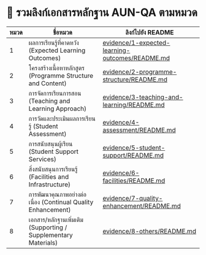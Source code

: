 # 🔗 รวมลิงก์เอกสารหลักฐาน AUN-QA ตามหมวด

| หมวด | ชื่อหมวด | ลิงก์ไปยัง README |
|------|-----------|--------------------|
| 1 | ผลการเรียนรู้ที่คาดหวัง (Expected Learning Outcomes) | [evidence/1-expected-learning-outcomes/README.md](/1-expected-learning-outcomes/README.md) |
| 2 | โครงสร้างเนื้อหาหลักสูตร (Programme Structure and Content) | [evidence/2-programme-structure/README.md](/2-programme-structure/README.md) |
| 3 | การจัดการเรียนการสอน (Teaching and Learning Approach) | [evidence/3-teaching-and-learning/README.md](/3-teaching-and-learning/README.md) |
| 4 | การวัดและประเมินผลการเรียนรู้ (Student Assessment) | [evidence/4-assessment/README.md](/4-assessment/README.md) |
| 5 | การสนับสนุนผู้เรียน (Student Support Services) | [evidence/5-student-support/README.md](/5-student-support/README.md) |
| 6 | สิ่งสนับสนุนการเรียนรู้ (Facilities and Infrastructure) | [evidence/6-facilities/README.md](/6-facilities/README.md) |
| 7 | การพัฒนาคุณภาพอย่างต่อเนื่อง (Continual Quality Enhancement) | [evidence/7-quality-enhancement/README.md](/7-quality-enhancement/README.md) |
| 8 | เอกสาร/หลักฐานเพิ่มเติม (Supporting / Supplementary Materials) | [evidence/8-others/README.md](/8-others/README.md) |
